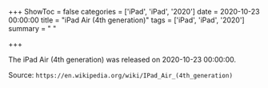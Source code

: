 +++
ShowToc = false
categories = ['iPad', 'iPad', '2020']
date = 2020-10-23 00:00:00
title = "iPad Air (4th generation)"
tags = ['iPad', 'iPad', '2020']
summary = " "

+++

The iPad Air (4th generation) was released on 2020-10-23 00:00:00.

Source: `https://en.wikipedia.org/wiki/IPad_Air_(4th_generation)`


